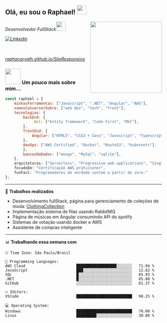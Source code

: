 <h2>Olá, eu sou o Raphael! <img src="https://emojis.slackmojis.com/emojis/images/1531849430/4246/blob-sunglasses.gif?1531849430" width="30"/></h2>
<img align='right' src="https://camo.githubusercontent.com/19db51af5f90f1b152bc0b9078f5fe97053955be5074f03f17019c70345bdcdb/68747470733a2f2f6d69726f2e6d656469756d2e636f6d2f6d61782f313336302f302a37513379765349765f7430696f4a2d5a2e676966" width="230">
<p><em>Desenvolvedor FullStack<img src="https://media.giphy.com/media/WUlplcMpOCEmTGBtBW/giphy.gif" width="30"> 

[![Linkedin](https://img.shields.io/badge/LinkedIn-0077B5?style=for-the-badge&logo=linkedin&logoColor=white)](https://www.linkedin.com/in/raphaelmcarvalho/)

<br><br>
[raphacarvalh.github.io/SiteResponsivo](https://raphaelcarvalh.github.io/SiteResponsivo/)


</em></p>

### <img src="https://media.giphy.com/media/VgCDAzcKvsR6OM0uWg/giphy.gif" width="50"> Um pouco mais sobre mim...  

```javascript
const raphael = {
    minhasFerramentas: ["Javascript", ".NET", "Angular", "AWS"],
    vamosConversarSobre: ["web dev", "tech", "front"],
    tecnologias: {
        backEnd: {
            .Net: ["Entity framework", "Code First", "MVC"],
        },
        frontEnd: {
            Angular: ["HTML5", "CSS3 + Sass", "Javascript", "Typescript..."]
        },
        devOps: ["AWS Certified", "Docker", "Route53", "kubernets"],
        },
        bancosDeDados: ["mongo", "MySql", "sqlite"],        
    },
    arquiteturas: ["Serverless", "Progressive web applications", "Single page applications", "Model-View-Controller"],
    focadoEm: "Certificação AWS praticioner",
    funFact: "Programadores de verdade contam a partir do zero."
};
```
---

🔨 **Trabalhos realizados** 

- Desenvolvimento fullStack, página para gerenciamento de coleções de moda: [ClothingCollection](https://github.com/RaphaelCarvalh/ClothingCollection)
- Implementação sistema de filas usando RabbitMQ [](link)
- Página de músicas em Angular consumindo APi do spotify [](link)
- Sistemas de votação usando docker e AWS [](link)
- Assistente de compras inteligente [](link)
  
---


📊 **Trabalhando essa semana com** 

```text
🕑︎ Time Zone: São Paulo/Brasil

💬 Programming Languages: 
AWS Cloud                       ██████████████████░░░░░░░   71.94 % 
JavaScript                      ███░░░░░░░░░░░░░░░░░░░░░░   12.62 % 
SQL                             █░░░░░░░░░░░░░░░░░░░░░░░░   05.93 % 
.NET                            █░░░░░░░░░░░░░░░░░░░░░░░░   05.80 % 
GitHub                          ░░░░░░░░░░░░░░░░░░░░░░░░░   01.37 % 

🔥 Editors: 
VSCode                          █████████████████████████   98.25 % 

💻 Operating System: 
Windows                         █████████████████████████   70.00 % 
Linux                           █████████░░░░░░░░░░░░░░░░   30.00 % 
```



